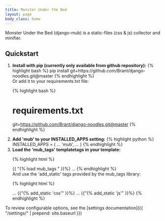 ```yaml
---
title: Monster Under the Bed
layout: page
body_class: home
---
```


Monster Under the Bed (django-mub) is a static-files (css &amp; js) collector and minifier.

## Quickstart

<ol>

<li><strong>Install with pip (currently only available from github repository):</strong>
{% highlight bash %}
pip install git+https://github.com/Brant/django-noodles.git@master
{% endhighlight %}

<br/>
Or add it to your requirements.txt file:

{% highlight bash %}
# requirements.txt
git+https://github.com/Brant/django-noodles.git@master
{% endhighlight %}
<br/>
</li>

<li><strong>Add 'mub' to your INSTALLED_APPS setting:</strong>
{% highlight python %}
INSTALLED_APPS = (
    ...
    'mub',
    ...
)
{% endhighlight %}
<br />
</li>

<li><strong>Load the 'mub_tags' templatetags in your template:</strong>

{% highlight html %}
<!doctype html>
<html>{{ "{% load mub_tags " }}%}
...
{% endhighlight %}
<br/>
And use the 'add_static' tags provided by the mub_tags library:

{% highlight html %}
<head>
	...
	{{"{% add_static 'css'" }}%}
</head>
<body>
	...
	{{"{% add_static 'js'" }}%}
</body>
{% endhighlight %}
</li>

</ol>

To review configurable options, see the [settings documentation]({{ "/settings/" | prepend: site.baseurl }})
